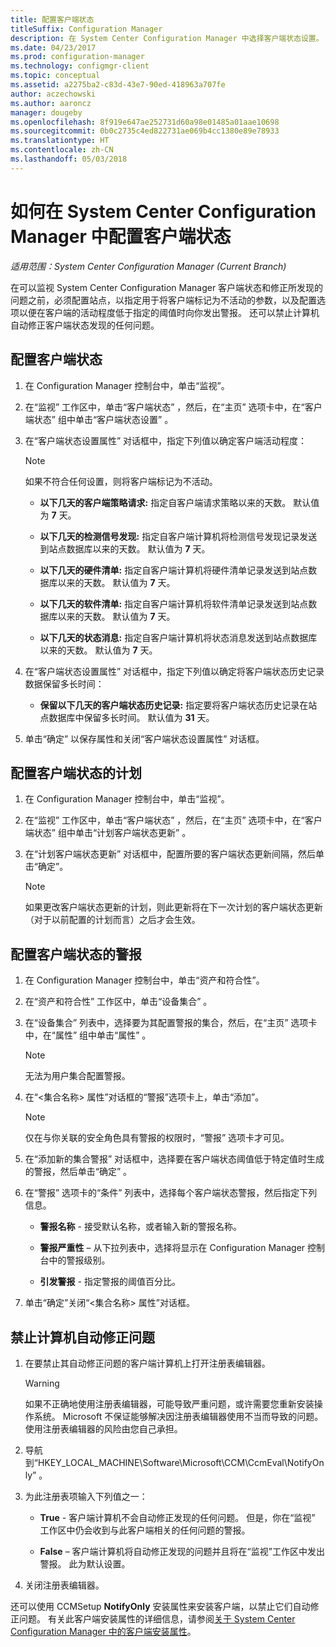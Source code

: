 ```yaml
---
title: 配置客户端状态
titleSuffix: Configuration Manager
description: 在 System Center Configuration Manager 中选择客户端状态设置。
ms.date: 04/23/2017
ms.prod: configuration-manager
ms.technology: configmgr-client
ms.topic: conceptual
ms.assetid: a2275ba2-c83d-43e7-90ed-418963a707fe
author: aczechowski
ms.author: aaroncz
manager: dougeby
ms.openlocfilehash: 8f919e647ae252731d60a98e01485a01aae10698
ms.sourcegitcommit: 0b0c2735c4ed822731ae069b4cc1380e89e78933
ms.translationtype: HT
ms.contentlocale: zh-CN
ms.lasthandoff: 05/03/2018
---
```

# <a name="how-to-configure-client-status-in-system-center-configuration-manager"></a>如何在 System Center Configuration Manager 中配置客户端状态

*适用范围：System Center Configuration Manager (Current Branch)*

在可以监视 System Center Configuration Manager 客户端状态和修正所发现的问题之前，必须配置站点，以指定用于将客户端标记为不活动的参数，以及配置选项以便在客户端的活动程度低于指定的阈值时向你发出警报。 还可以禁止计算机自动修正客户端状态发现的任何问题。  

##  <a name="BKMK_1"></a>配置客户端状态  

1.  在 Configuration Manager 控制台中，单击“监视”。  

2.  在“监视”  工作区中，单击“客户端状态” ，然后，在“主页”  选项卡中，在“客户端状态”  组中单击“客户端状态设置” 。  

3.  在“客户端状态设置属性”  对话框中，指定下列值以确定客户端活动程度：  

    > [!NOTE]  
    >  如果不符合任何设置，则将客户端标记为不活动。  

    -   **以下几天的客户端策略请求:** 指定自客户端请求策略以来的天数。 默认值为 **7** 天。  

    -   **以下几天的检测信号发现:** 指定自客户端计算机将检测信号发现记录发送到站点数据库以来的天数。 默认值为 **7** 天。  

    -   **以下几天的硬件清单:** 指定自客户端计算机将硬件清单记录发送到站点数据库以来的天数。 默认值为 **7** 天。  

    -   **以下几天的软件清单:** 指定自客户端计算机将软件清单记录发送到站点数据库以来的天数。 默认值为 **7** 天。  

    -   **以下几天的状态消息:** 指定自客户端计算机将状态消息发送到站点数据库以来的天数。 默认值为 **7** 天。  

4.  在“客户端状态设置属性”  对话框中，指定下列值以确定将客户端状态历史记录数据保留多长时间：  

    -   **保留以下几天的客户端状态历史记录:** 指定要将客户端状态历史记录在站点数据库中保留多长时间。 默认值为 **31** 天。  

5.  单击“确定”  以保存属性和关闭“客户端状态设置属性”  对话框。  

##  <a name="BKMK_Schedule"></a>配置客户端状态的计划  

1.  在 Configuration Manager 控制台中，单击“监视”。  

2.  在“监视”  工作区中，单击“客户端状态” ，然后，在“主页”  选项卡中，在“客户端状态”  组中单击“计划客户端状态更新” 。  

3.  在“计划客户端状态更新”  对话框中，配置所要的客户端状态更新间隔，然后单击“确定”。  

    > [!NOTE]  
    >  如果更改客户端状态更新的计划，则此更新将在下一次计划的客户端状态更新（对于以前配置的计划而言）之后才会生效。  

##  <a name="BKMK_2"></a>配置客户端状态的警报  

1.  在 Configuration Manager 控制台中，单击“资产和符合性”。  

2.  在“资产和符合性”  工作区中，单击“设备集合” 。  

3.  在“设备集合”  列表中，选择要为其配置警报的集合，然后，在“主页”  选项卡中，在“属性”  组中单击“属性” 。  

    > [!NOTE]  
    >  无法为用户集合配置警报。  

4.  在“&lt;集合名称\> 属性”对话框的“警报”选项卡上，单击“添加”。  

    > [!NOTE]  
    >  仅在与你关联的安全角色具有警报的权限时，“警报”  选项卡才可见。  

5.  在“添加新的集合警报”  对话框中，选择要在客户端状态阈值低于特定值时生成的警报，然后单击“确定” 。  

6.  在“警报”  选项卡的“条件”  列表中，选择每个客户端状态警报，然后指定下列信息。  

    -   **警报名称** - 接受默认名称，或者输入新的警报名称。  

    -   **警报严重性** – 从下拉列表中，选择将显示在 Configuration Manager 控制台中的警报级别。  

    -   **引发警报** - 指定警报的阈值百分比。  

7.  单击“确定”关闭“&lt;集合名称\> 属性”对话框。  

##  <a name="BKMK_3"></a>禁止计算机自动修正问题  

1.  在要禁止其自动修正问题的客户端计算机上打开注册表编辑器。  

    > [!WARNING]  
    >  如果不正确地使用注册表编辑器，可能导致严重问题，或许需要您重新安装操作系统。 Microsoft 不保证能够解决因注册表编辑器使用不当而导致的问题。 使用注册表编辑器的风险由您自己承担。  

2.  导航到“HKEY_LOCAL_MACHINE\Software\Microsoft\CCM\CcmEval\NotifyOnly” 。  

3.  为此注册表项输入下列值之一：  

    -   **True** - 客户端计算机不会自动修正发现的任何问题。 但是，你在“监视”  工作区中仍会收到与此客户端相关的任何问题的警报。  

    -   **False** – 客户端计算机将自动修正发现的问题并且将在“监视”工作区中发出警报。 此为默认设置。  

4.  关闭注册表编辑器。  

 还可以使用 CCMSetup **NotifyOnly** 安装属性来安装客户端，以禁止它们自动修正问题。 有关此客户端安装属性的详细信息，请参阅[关于 System Center Configuration Manager 中的客户端安装属性](../../../core/clients/deploy/about-client-installation-properties.md)。  
